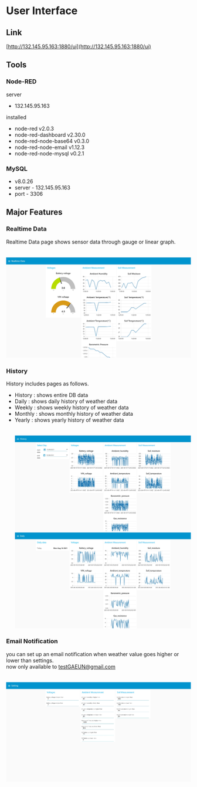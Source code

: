 # User Interface


## Link


[http://132.145.95.163:1880/ui](http://132.145.95.163:1880/ui) 

## Tools


### Node-RED

server

- 132.145.95.163

installed

- node-red v2.0.3
- node-red-dashboard v2.30.0
- node-red-node-base64 v0.3.0
- node-red-node-email v1.12.3
- node-red-node-mysql v0.2.1

### MySQL

- v8.0.26
- server - 132.145.95.163
- port - 3306

## Major Features


### Realtime Data
Realtime Data page shows sensor data through gauge or linear graph.<br><br><br>
![realtime](./img/realtime.jpg)

### History
History includes pages as follows.
- History : shows entire DB data
- Daily : shows daily history of weather data
- Weekly : shows weekly history of weather data
- Monthly : shows monthly history of weather data
- Yearly : shows yearly history of weather data<br><br><br>
![History](./img/history.jpg)<br>
![Daily](./img/daily.jpg)<br>

### Email Notification
you can set up an email notification when weather value goes higher or lower than settings.<br>
now only available to testGAEUN@gmail.com<br><br><br>
![settings](./img/setting.jpg)
